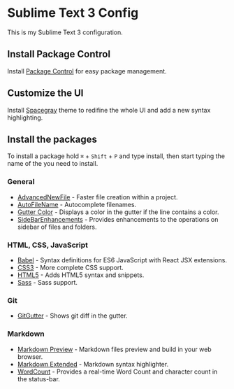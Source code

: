 Sublime Text 3 Config
=====================

This is my Sublime Text 3 configuration.

Install Package Control
-----------------------

Install [Package Control](https://packagecontrol.io/) for easy package management.

Customize the UI
----------------

Install [Spacegray](https://github.com/kkga/spacegray) theme to redifine the whole UI and add a new syntax highlighting.

Install the packages
--------------------

To install a package hold `⌘` + `Shift` + `P` and type install, then start typing the name of the you need to install.

### General
* [AdvancedNewFile](https://packagecontrol.io/packages/AdvancedNewFile) - Faster file creation within a project.
* [AutoFileName](https://packagecontrol.io/packages/AutoFileName) - Autocomplete filenames.
* [Gutter Color](https://packagecontrol.io/packages/Gutter%20Color) - Displays a color in the gutter if the line contains a color.
* [SideBarEnhancements](https://packagecontrol.io/packages/SideBarEnhancements) - Provides enhancements to the operations on sidebar of files and folders.

### HTML, CSS, JavaScript
* [Babel](https://packagecontrol.io/packages/Babel) - Syntax definitions for ES6 JavaScript with React JSX extensions.
* [CSS3](https://packagecontrol.io/packages/CSS3) - More complete CSS support.
* [HTML5](https://packagecontrol.io/packages/HTML5) - Adds HTML5 syntax and snippets.
* [Sass](https://packagecontrol.io/packages/Sass) - Sass support.

### Git
* [GitGutter](https://packagecontrol.io/packages/GitGutter) - Shows git diff in the gutter.

### Markdown
* [Markdown Preview](https://packagecontrol.io/packages/Markdown%20Preview) - Markdown files preview and build in your web browser.
* [Markdown Extended](https://packagecontrol.io/packages/Markdown%20Extended) - Markdown syntax highlighter.
* [WordCount](https://packagecontrol.io/packages/WordCount) - Provides a real-time Word Count and character count in the status-bar.
